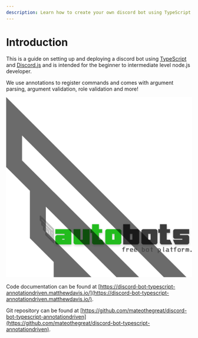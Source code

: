 ```yaml
---
description: Learn how to create your own discord bot using TypeScript by example.
---
```


# Introduction

This is a guide on setting up and deploying a discord bot using [TypeScript](https://www.typescriptlang.org/) and [Discord.js](https://discord.js.org) and is intended for the beginner to intermediate level node.js developer.

We use annotations to register commands and comes with argument parsing, argument validation, role validation and more!

![Sponsored by autobots.host - free bot hosting platform.](.gitbook/assets/logo-short-transparent.png)

Code documentation can be found at [https://discord-bot-typescript-annotationdriven.matthewdavis.io/](https://discord-bot-typescript-annotationdriven.matthewdavis.io/).

Git repository can be found at [https://github.com/mateothegreat/discord-bot-typescript-annotationdriven](https://github.com/mateothegreat/discord-bot-typescript-annotationdriven).

